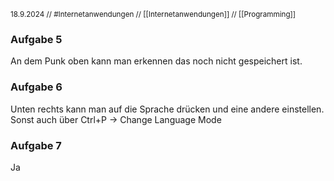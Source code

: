 <sub class="descriptionSection">18.9.2024 // #Internetanwendungen // [[Internetanwendungen]] // [[Programming]]</sub>
### Aufgabe 5
An dem Punk oben kann man erkennen das noch nicht gespeichert ist.
### Aufgabe 6
Unten rechts kann man auf die Sprache drücken und eine andere einstellen. Sonst auch über Ctrl+P -> Change Language Mode
### Aufgabe 7
Ja